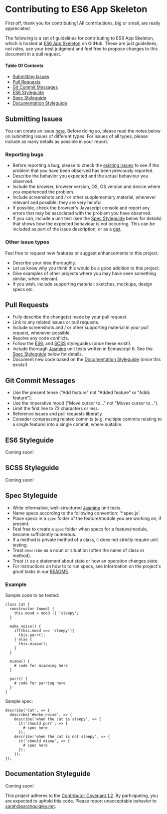 # Contributing to ES6 App Skeleton

First off, thank you for contributing! All contributions, big or small, are really appreciated.

The following is a set of guidelines for contributing to ES6 App Skeleton, which is hosted at [ES6 App Skeleton](https://github.com/finiteadventures/es6-app-skeleton) on GitHub. These are just guidelines, not rules, use your best judgment and feel free to propose changes to this document in a pull request.

#### Table Of Contents

* [Submitting Issues](#submitting-issues)
* [Pull Requests](#pull-requests)
* [Git Commit Messages](#git-commit-messages)
* [ES6 Styleguide](#es6-styleguide)
* [Spec Styleguide](#spec-styleguide)
* [Documentation Styleguide](#documentation-styleguide)

## Submitting Issues

You can create an issue [here](https://github.com/finiteadventures/es6-app-skeleton/issues/new). Before doing so, please read the notes below on submitting issues of different types. For issues of all types, please include as many details as possible in your report.

### Reporting bugs

* Before reporting a bug, please to check the [existing issues](https://github.com/finiteadventures/es6-app-skeleton/issues) to see if the problem that you have been observed has been previously reported.
* Describe the behavior you expected and the actual behaviour you observed.
* Include the browser, browser version, OS, OS version and device where you experienced the problem.
* Include screenshots and / or other supplementary material, whenever relevant and possible; they are very helpful.
* If possible, check the browser's Javascript console and report any errors that may be associated with the problem you have observed.
* If you can, include a unit test (see the [Spec Styleguide](#spec-styleguide) below for details) that shows how the expected behaviour is not occurring. This can be included as part of the issue description, or as a [gist](https://gist.github.com/).

### Other issue types

Feel free to request new features or suggest enhancements to this project.

* Describe your idea thoroughly.
* Let us know why you think this would be a good addition to this project.
* Give examples of other projects where you may have seen something similar, when relevant.
* If you wish, include supporting material: sketches, mockups, design specs etc.


## Pull Requests

* Fully describe the change(s) made by your pull request.
* Link to any related issues or pull requests.
* Include screenshots and / or other supporting material in your pull request, whenever possible.
* Resolve any code conflicts.
* Follow the [ES6](#es6-styleguide), and [SCSS](#scss-styleguide) styleguides (once these exist!).
* Include thorough [Jasmine](http://jasmine.github.io/) unit tests written in Ecmascript 6. See the [Spec Styleguide](#spec-styleguide) below for details.
* Document new code based on the [Documentation Styleguide](#documentation-styleguide) (once this exists!)

## Git Commit Messages

* Use the present tense ("Add feature" not "Added feature" or "Adds feature").
* Use the imperative mood ("Move cursor to..." not "Moves cursor to...").
* Limit the first line to 72 characters or less.
* Reference issues and pull requests liberally.
* Consider compressing related commits (e.g. multiple commits  relating to a single feature) into a single commit, where suitable.

## ES6 Styleguide

Coming soon!

## SCSS Styleguide

Coming soon!

## Spec Styleguide

* Write informative, well-structured [Jasmine](http://jasmine.github.io/) unit tests.
* Name specs according to the following convention: '*.spec.js'.
* Place specs in a `spec` folder of the feature/module you are working on, if present.
* Feel free to create a `spec` folder when specs for a feature/module, become sufficiently numerous.
* If a method is private method of a class, it does not strictly require unit testing.
* Treat `describe` as a noun or situation (often the name of class or method).
* Treat `it` as a statement about state or how an operation changes state.
* For instructions on how to to run specs, see information on the project's grunt tasks in our [README](https://github.com/finiteadventures/es6-app-skeleton#grunt-tasks).

### Example

Sample code to be tested:

```es6
class Cat {
  constructor (mood) {
    this.mood = mood || 'sleepy';
  }

  make_noise() {
    if(this.mood === 'sleepy'){
      this.purr();
    } else {
      this.miaow();
    }
  }

  miaow() {
    # code for miaowing here
  }

  purr() {
    # code for purring here
  }
}
```

Sample spec:
```es6
describe('Cat', => {
  describe('#make_noise', => {
    describe('when the cat is sleepy', => {
      it('should purr', => {
        # spec here
      });
    describe('when the cat is not sleepy', => {
      it('should miaow', => {
        # spec here
      });
    });
});
```

## Documentation Styleguide

Coming soon!


This project adheres to the [Contributor Covenant 1.2](http://contributor-covenant.org/version/1/2/0). By participating, you are expected to uphold this code. Please report unacceptable behavior to [sarah@sarahquigley.net](mailto:sarah@sarahquigley.net).
